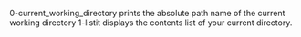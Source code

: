 0-current_working_directory prints the absolute path name of the current working directory
1-listit displays the contents list of your current directory.
